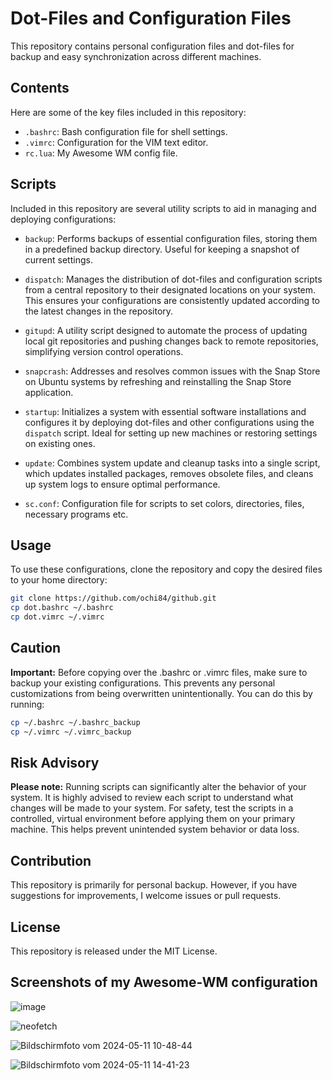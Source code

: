 # Dot-Files and Configuration Files

This repository contains personal configuration files and dot-files for backup and easy synchronization across different machines.

## Contents

Here are some of the key files included in this repository:

- `.bashrc`: Bash configuration file for shell settings.
- `.vimrc`: Configuration for the VIM text editor.
- `rc.lua`: My Awesome WM config file.

## Scripts

Included in this repository are several utility scripts to aid in managing and deploying configurations:

- `backup`: Performs backups of essential configuration files, storing them in a predefined backup directory. Useful for keeping a snapshot of current settings.
  
- `dispatch`: Manages the distribution of dot-files and configuration scripts from a central repository to their designated locations on your system. This ensures your configurations are consistently updated according to the latest changes in the repository.
  
- `gitupd`: A utility script designed to automate the process of updating local git repositories and pushing changes back to remote repositories, simplifying version control operations.
  
- `snapcrash`: Addresses and resolves common issues with the Snap Store on Ubuntu systems by refreshing and reinstalling the Snap Store application.
  
- `startup`: Initializes a system with essential software installations and configures it by deploying dot-files and other configurations using the `dispatch` script. Ideal for setting up new machines or restoring settings on existing ones.
  
- `update`: Combines system update and cleanup tasks into a single script, which updates installed packages, removes obsolete files, and cleans up system logs to ensure optimal performance.

- `sc.conf`: Configuration file for scripts to set colors, directories, files, necessary programs etc.

## Usage

To use these configurations, clone the repository and copy the desired files to your home directory:

```bash
git clone https://github.com/ochi84/github.git
cp dot.bashrc ~/.bashrc
cp dot.vimrc ~/.vimrc
```

## Caution

**Important:** Before copying over the .bashrc or .vimrc files, make sure to backup your existing configurations. This prevents any personal customizations from being overwritten unintentionally. You can do this by running:

```bash
cp ~/.bashrc ~/.bashrc_backup
cp ~/.vimrc ~/.vimrc_backup
```

## Risk Advisory

**Please note:** Running scripts can significantly alter the behavior of your system. It is highly advised to review each script to understand what changes will be made to your system. For safety, test the scripts in a controlled, virtual environment before applying them on your primary machine. This helps prevent unintended system behavior or data loss.

## Contribution

This repository is primarily for personal backup. However, if you have suggestions for improvements, I welcome issues or pull requests.

## License

This repository is released under the MIT License.

## Screenshots of my Awesome-WM configuration

![image](https://github.com/ochi84/github/assets/168211337/18199c3a-3833-4363-8f97-92efea49b6ce)

![neofetch](https://github.com/ochi84/github/assets/168211337/a08bb1ab-34ef-4ef5-a57b-9b1d7aecae57)

![Bildschirmfoto vom 2024-05-11 10-48-44](https://github.com/ochi84/github/assets/168211337/67025829-6154-4ac9-94d8-b9801aca98fc)

![Bildschirmfoto vom 2024-05-11 14-41-23](https://github.com/ochi84/github/assets/168211337/a6ad592d-1fa2-4afa-89bb-59bc89cbaaef)

